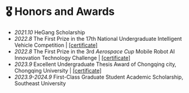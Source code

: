 # 🎖 Honors and Awards
- *2021.10* HeGang Scholarship
- *2022.8* The First Prize in the 17th National Undergraduate Intelligent Vehicle Competition \| [\[certificate\]](https://github.com/Matthew-Hu-cmd/matthew-hu-cmd.github.io/blob/main/images/smart-car-certificate.jpg)
- *2022.8* The First Prize in the 3rd *Aerospace Cup* Mobile Robot AI Innovation Technology Challenge \| [\[certificate\]](https://github.com/Matthew-Hu-cmd/matthew-hu-cmd.github.io/blob/main/images/drone-patent.png)
- *2023.9* Excellent Undergraduate Thesis Award of Chongqing city, Chongqing University \| [\[certificate\]](https://github.com/Matthew-Hu-cmd/matthew-hu-cmd.github.io/blob/main/images/best_thesis.jpg)
- *2023.9-2024.9* First-Class Graduate Student Academic Scholarship, Southeast University